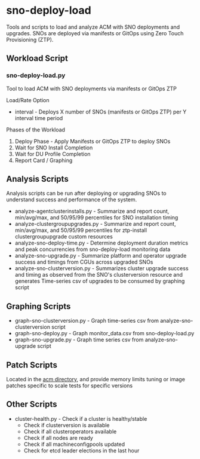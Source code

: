 # sno-deploy-load

Tools and scripts to load and analyze ACM with SNO deployments and upgrades. SNOs are deployed via manifests or GitOps
using Zero Touch Provisioning (ZTP).

## Workload Script

### sno-deploy-load.py

Tool to load ACM with SNO deployments via manifests or GitOps ZTP

Load/Rate Option

* interval - Deploys X number of SNOs (manifests or GitOps ZTP) per Y interval time period

Phases of the Workload

1. Deploy Phase - Apply Manifests or GitOps ZTP to deploy SNOs
2. Wait for SNO Install Completion
3. Wait for DU Profile Completion
4. Report Card / Graphing

## Analysis Scripts

Analysis scripts can be run after deploying or upgrading SNOs to understand success and performance of the system.

* analyze-agentclusterinstalls.py - Summarize and report count, min/avg/max, and 50/95/99 percentiles for SNO
installation timing
* analyze-clustergroupupgrades.py - Summarize and report count, min/avg/max, and 50/95/99 percentiles for ztp-install
clustergroupupgrade custom resources
* analyze-sno-deploy-time.py - Determine deployment duration metrics and peak concurrencies from sno-deploy-load
monitoring data
* analyze-sno-upgrade.py - Summarize platform and operator upgrade success and timings from CGUs across upgraded SNOs
* analyze-sno-clusterversion.py - Summarizes cluster upgrade success and timing as observed from the SNO's
clusterversion resource and generates Time-series csv of upgrades to be consumed by graphing script

## Graphing Scripts

* graph-sno-clusterversion.py - Graph time-series csv from analyze-sno-clusterversion script
* graph-sno-deploy.py - Graph monitor_data.csv from sno-deploy-load.py
* graph-sno-upgrade.py - Graph time series csv from analyze-sno-upgrade script

## Patch Scripts

Located in the [acm directory](acm), and provide memory limits tuning or image patches specific to scale tests for specific
versions

## Other Scripts

* cluster-health.py - Check if a cluster is healthy/stable
  * Check if clusterversion is available
  * Check if all clusteroperators available
  * Check if all nodes are ready
  * Check if all machineconfigpools updated
  * Check for etcd leader elections in the last hour
